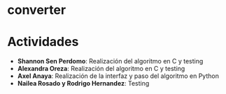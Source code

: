 # converter

# Actividades
  - __Shannon Sen Perdomo__: Realización del algoritmo en C y testing
  - __Alexandra Oreza__: Realización del algoritmo en C y testing
  - __Axel Anaya__: Realización de la interfaz y paso del algoritmo en Python
  - __Nailea Rosado y Rodrigo Hernandez__: Testing 
